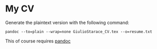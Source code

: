 # My CV

Generate the plaintext version with the following command:

`pandoc --to=plain --wrap=none GiulioStarace_CV.tex --o=resume.txt`

This of course requires [pandoc](https://pandoc.org/)
